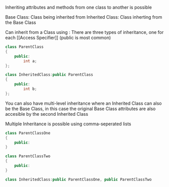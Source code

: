 Inheriting attributes and methods from one class to another is possible

Base Class: Class being inherited from
Inherited Class: Class inherting from the Base Class

Can inherit from a Class using :
There are three types of inheritance, one for each [[Access Specifier]] (public is most common)
``` c++
class ParentClass
{
	public:
		int a;
};

class InheritedClass:public ParentClass
{
	public:
		int b;
};
```
You can also have multi-level inheritance where an Inherited Class can also be the Base Class, in this case the original Base Class attributes are also accesible by the second Inherited Class

Multiple Inheritance is possible using comma-seperated lists
``` c++
class ParentClassOne
{
	public:
}

class ParentClassTwo
{
	public:
}

class InheritedClass:public ParentClassOne, public ParentClassTwo
```